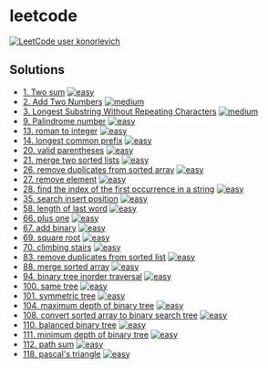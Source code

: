 # leetcode
[![LeetCode user konorlevich](https://img.shields.io/badge/dynamic/json?style=for-the-badge&labelColor=black&color=%23ffa116&label=Solved&query=solved&url=https%3A%2F%2Fleetcode-badge.vercel.app%2Fapi%2Fusers%2Fkonorlevich&logo=leetcode&logoColor=yellow)](https://leetcode.com/konorlevich/)

## Solutions

- [1. Two sum](./src/two_sum/two_sum.go) [![easy](https://img.shields.io/badge/-easy-green?style=flat&logo=leetcode&labelColor=black)](https://leetcode.com/problems/two-sum)
- [2. Add Two Numbers](./src/add_two_numbers/add_two_numbers.go) [![medium](https://img.shields.io/badge/-medium-orange?style=flat&logo=leetcode&labelColor=black)](https://leetcode.com/problems/add-two-numbers)
- [3. Longest Substring Without Repeating Characters](./src/longest_substring_without_repeating_characters/longest_substring_without_repeating_characters.go) [![medium](https://img.shields.io/badge/-medium-orange?style=flat&logo=leetcode&labelColor=black)](https://leetcode.com/problems/longest-substring-without-repeating-characters)
- [9. Palindrome number](./src/palindrome/palindrome.go) [![easy](https://img.shields.io/badge/-easy-green?style=flat&logo=leetcode&labelColor=black)](https://leetcode.com/problems/palindrome-number)
- [13. roman to integer](./src/roman_to_integer/roman_to_integer.go) [![easy](https://img.shields.io/badge/-easy-green?style=flat&logo=leetcode&labelColor=black)](https://leetcode.com/problems/roman-to-integer)
- [14. longest common prefix](./src/longest_common_prefix/longest_common_prefix.go) [![easy](https://img.shields.io/badge/-easy-green?style=flat&logo=leetcode&labelColor=black)](https://leetcode.com/problems/longest-common-prefix)
- [20. valid parentheses](./src/valid_parentheses/valid_parentheses.go) [![easy](https://img.shields.io/badge/-easy-green?style=flat&logo=leetcode&labelColor=black)](https://leetcode.com/problems/valid-parentheses)
- [21. merge two sorted lists](./src/merge_two_sorted_lists/merge_two_sorted_lists.go) [![easy](https://img.shields.io/badge/-easy-green?style=flat&logo=leetcode&labelColor=black)](https://leetcode.com/problems/merge-two-sorted-lists)
- [26. remove duplicates from sorted array](./src/remove_duplicates_from_sorted_array/remove_duplicates_from_sorted_array.go) [![easy](https://img.shields.io/badge/-easy-green?style=flat&logo=leetcode&labelColor=black)](https://leetcode.com/problems/remove-duplicates-from-sorted-array)
- [27. remove element](./src/remove_element/remove_element.go) [![easy](https://img.shields.io/badge/-easy-green?style=flat&logo=leetcode&labelColor=black)](https://leetcode.com/problems/remove-element)
- [28. find the index of the first occurrence in a string](./src/find_the_index_of_the_first_occurrence_in_a_string/find_the_index_of_the_first_occurrence_in_a_string.go) [![easy](https://img.shields.io/badge/-easy-green?style=flat&logo=leetcode&labelColor=black)](https://leetcode.com/problems/find-the-index-of-the-first-occurrence-in-a-string)
- [35. search insert position](./src/search_insert_position/search_insert_position.go) [![easy](https://img.shields.io/badge/-easy-green?style=flat&logo=leetcode&labelColor=black)](https://leetcode.com/problems/search-insert-position)
- [58. length of last word](./src/length_of_last_word/length_of_last_word.go) [![easy](https://img.shields.io/badge/-easy-green?style=flat&logo=leetcode&labelColor=black)](https://leetcode.com/problems/length-of-last-word)
- [66. plus one](./src/plus_one/plus_one.go) [![easy](https://img.shields.io/badge/-easy-green?style=flat&logo=leetcode&labelColor=black)](https://leetcode.com/problems/plus-one)
- [67. add binary](./src/add_binary/add_binary.go) [![easy](https://img.shields.io/badge/-easy-green?style=flat&logo=leetcode&labelColor=black)](https://leetcode.com/problems/add-binary)
- [69. square root](./src/square_root/square_root.go) [![easy](https://img.shields.io/badge/-easy-green?style=flat&logo=leetcode&labelColor=black)](https://leetcode.com/problems/sqrtx)
- [70. climbing stairs](./src/climbing_stairs/climbing_stairs.go) [![easy](https://img.shields.io/badge/-easy-green?style=flat&logo=leetcode&labelColor=black)](https://leetcode.com/problems/climbing-stairs)
- [83. remove duplicates from sorted list](./src/remove_duplicates_from_sorted_list/remove_duplicates_from_sorted_list.go) [![easy](https://img.shields.io/badge/-easy-green?style=flat&logo=leetcode&labelColor=black)](https://leetcode.com/problems/remove-duplicates-from-sorted-list)
- [88. merge sorted array](./src/merge_sorted_array/merge_sorted_array.go) [![easy](https://img.shields.io/badge/-easy-green?style=flat&logo=leetcode&labelColor=black)](https://leetcode.com/problems/merge-sorted-array)
- [94. binary tree inorder traversal](./src/binary_tree_inorder_traversal/binary_tree_inorder_traversal.go) [![easy](https://img.shields.io/badge/-easy-green?style=flat&logo=leetcode&labelColor=black)](https://leetcode.com/problems/binary-tree-inorder-traversal)
- [100. same tree](./src/same_tree/same_tree.go) [![easy](https://img.shields.io/badge/-easy-green?style=flat&logo=leetcode&labelColor=black)](https://leetcode.com/problems/same-tree)
- [101. symmetric tree](./src/symmetric_tree/symmetric_tree.go) [![easy](https://img.shields.io/badge/-easy-green?style=flat&logo=leetcode&labelColor=black)](https://leetcode.com/problems/symmetric-tree)
- [104. maximum depth of binary tree](./src/maximum_depth_of_binary_tree/maximum_depth_of_binary_tree.go) [![easy](https://img.shields.io/badge/-easy-green?style=flat&logo=leetcode&labelColor=black)](https://leetcode.com/problems/maximum-depth-of-binary-tree)
- [108. convert sorted array to binary search tree](./src/convert_sorted_array_to_binary_search_tree/convert_sorted_array_to_binary_search_tree.go) [![easy](https://img.shields.io/badge/-easy-green?style=flat&logo=leetcode&labelColor=black)](https://leetcode.com/problems/convert-sorted-array-to-binary-search-tree)
- [110. balanced binary tree](./src/balanced_binary_tree/balanced_binary_tree.go) [![easy](https://img.shields.io/badge/-easy-green?style=flat&logo=leetcode&labelColor=black)](https://leetcode.com/problems/balanced-binary-tree)
- [111. minimum depth of binary tree](./src/minimum_depth_of_binary_tree/minimum_depth_of_binary_tree.go) [![easy](https://img.shields.io/badge/-easy-green?style=flat&logo=leetcode&labelColor=black)](https://leetcode.com/problems/minimum-depth-of-binary-tree)
- [112. path sum](./src/path_sum/path_sum.go) [![easy](https://img.shields.io/badge/-easy-green?style=flat&logo=leetcode&labelColor=black)](https://leetcode.com/problems/path-sum)
- [118. pascal's triangle](./src/pascal_s_triangle/pascal_s_triangle.go) [![easy](https://img.shields.io/badge/-easy-green?style=flat&logo=leetcode&labelColor=black)](https://leetcode.com/problems/pascals-triangle)
